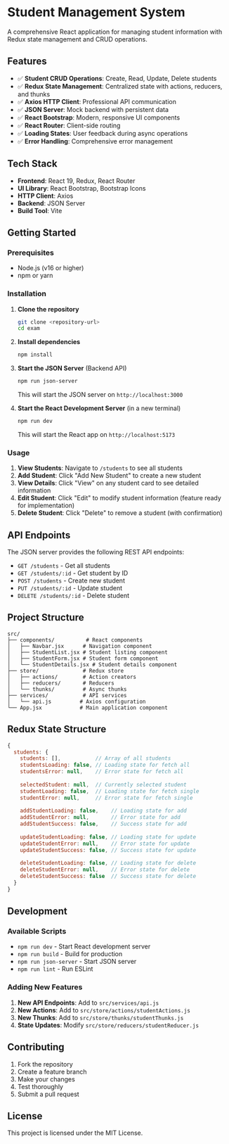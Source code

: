 # Student Management System

A comprehensive React application for managing student information with Redux state management and CRUD operations.

## Features

- ✅ **Student CRUD Operations**: Create, Read, Update, Delete students
- ✅ **Redux State Management**: Centralized state with actions, reducers, and thunks
- ✅ **Axios HTTP Client**: Professional API communication
- ✅ **JSON Server**: Mock backend with persistent data
- ✅ **React Bootstrap**: Modern, responsive UI components
- ✅ **React Router**: Client-side routing
- ✅ **Loading States**: User feedback during async operations
- ✅ **Error Handling**: Comprehensive error management

## Tech Stack

- **Frontend**: React 19, Redux, React Router
- **UI Library**: React Bootstrap, Bootstrap Icons
- **HTTP Client**: Axios
- **Backend**: JSON Server
- **Build Tool**: Vite

## Getting Started

### Prerequisites

- Node.js (v16 or higher)
- npm or yarn

### Installation

1. **Clone the repository**
   ```bash
   git clone <repository-url>
   cd exam
   ```

2. **Install dependencies**
   ```bash
   npm install
   ```

3. **Start the JSON Server** (Backend API)
   ```bash
   npm run json-server
   ```
   This will start the JSON server on `http://localhost:3000`

4. **Start the React Development Server** (in a new terminal)
   ```bash
   npm run dev
   ```
   This will start the React app on `http://localhost:5173`

### Usage

1. **View Students**: Navigate to `/students` to see all students
2. **Add Student**: Click "Add New Student" to create a new student
3. **View Details**: Click "View" on any student card to see detailed information
4. **Edit Student**: Click "Edit" to modify student information (feature ready for implementation)
5. **Delete Student**: Click "Delete" to remove a student (with confirmation)

## API Endpoints

The JSON server provides the following REST API endpoints:

- `GET /students` - Get all students
- `GET /students/:id` - Get student by ID
- `POST /students` - Create new student
- `PUT /students/:id` - Update student
- `DELETE /students/:id` - Delete student

## Project Structure

```
src/
├── components/          # React components
│   ├── Navbar.jsx      # Navigation component
│   ├── StudentList.jsx # Student listing component
│   ├── StudentForm.jsx # Student form component
│   └── StudentDetails.jsx # Student details component
├── store/              # Redux store
│   ├── actions/        # Action creators
│   ├── reducers/       # Reducers
│   └── thunks/         # Async thunks
├── services/           # API services
│   └── api.js         # Axios configuration
└── App.jsx            # Main application component
```

## Redux State Structure

```javascript
{
  students: {
    students: [],           // Array of all students
    studentsLoading: false, // Loading state for fetch all
    studentsError: null,    // Error state for fetch all
    
    selectedStudent: null,  // Currently selected student
    studentLoading: false,  // Loading state for fetch single
    studentError: null,     // Error state for fetch single
    
    addStudentLoading: false,    // Loading state for add
    addStudentError: null,       // Error state for add
    addStudentSuccess: false,    // Success state for add
    
    updateStudentLoading: false, // Loading state for update
    updateStudentError: null,    // Error state for update
    updateStudentSuccess: false, // Success state for update
    
    deleteStudentLoading: false, // Loading state for delete
    deleteStudentError: null,    // Error state for delete
    deleteStudentSuccess: false  // Success state for delete
  }
}
```

## Development

### Available Scripts

- `npm run dev` - Start React development server
- `npm run build` - Build for production
- `npm run json-server` - Start JSON server
- `npm run lint` - Run ESLint

### Adding New Features

1. **New API Endpoints**: Add to `src/services/api.js`
2. **New Actions**: Add to `src/store/actions/studentActions.js`
3. **New Thunks**: Add to `src/store/thunks/studentThunks.js`
4. **State Updates**: Modify `src/store/reducers/studentReducer.js`

## Contributing

1. Fork the repository
2. Create a feature branch
3. Make your changes
4. Test thoroughly
5. Submit a pull request

## License

This project is licensed under the MIT License.